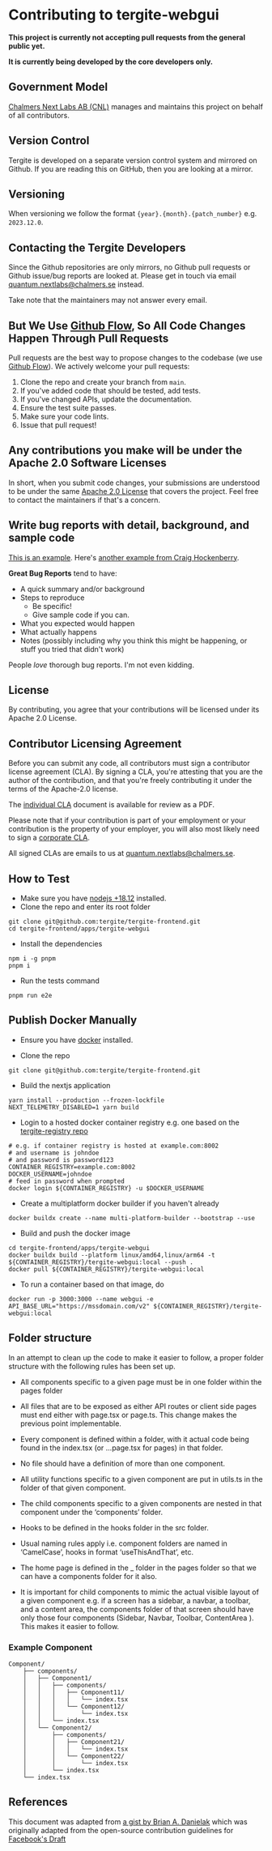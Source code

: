 # Contributing to tergite-webgui

**This project is currently not accepting pull requests from the general public yet.**

**It is currently being developed by the core developers only.**

## Government Model

[Chalmers Next Labs AB (CNL)](https://chalmersnextlabs.se) manages and maintains this project on behalf of all contributors.

## Version Control

Tergite is developed on a separate version control system and mirrored on Github.
If you are reading this on GitHub, then you are looking at a mirror.

## Versioning

When versioning we follow the format `{year}.{month}.{patch_number}` e.g. `2023.12.0`.

## Contacting the Tergite Developers

Since the Github repositories are only mirrors, no Github pull requests or Github issue/bug reports
are looked at. Please get in touch via email <quantum.nextlabs@chalmers.se> instead.

Take note that the maintainers may not answer every email.

## But We Use [Github Flow](https://docs.github.com/en/get-started/quickstart/github-flow), So All Code Changes Happen Through Pull Requests

Pull requests are the best way to propose changes to the codebase (we
use [Github Flow](https://docs.github.com/en/get-started/quickstart/github-flow)). We actively welcome your pull
requests:

1. Clone the repo and create your branch from `main`.
2. If you've added code that should be tested, add tests.
3. If you've changed APIs, update the documentation.
4. Ensure the test suite passes.
5. Make sure your code lints.
6. Issue that pull request!

## Any contributions you make will be under the Apache 2.0 Software Licenses

In short, when you submit code changes, your submissions are understood to be under the
same [Apache 2.0 License](./LICENSE) that covers the project. Feel free to contact the maintainers if that's a concern.

## Write bug reports with detail, background, and sample code

[This is an example](http://stackoverflow.com/q/12488905/180626).
Here's [another example from Craig Hockenberry](http://www.openradar.me/11905408).

**Great Bug Reports** tend to have:

- A quick summary and/or background
- Steps to reproduce
  - Be specific!
  - Give sample code if you can.
- What you expected would happen
- What actually happens
- Notes (possibly including why you think this might be happening, or stuff you tried that didn't work)

People _love_ thorough bug reports. I'm not even kidding.

## License

By contributing, you agree that your contributions will be licensed under its Apache 2.0 License.

## Contributor Licensing Agreement

Before you can submit any code, all contributors must sign a
contributor license agreement (CLA). By signing a CLA, you're attesting
that you are the author of the contribution, and that you're freely
contributing it under the terms of the Apache-2.0 license.

The [individual CLA](https://tergite.github.io/contributing/icla.pdf) document is available for review as a PDF.

Please note that if your contribution is part of your employment or
your contribution is the property of your employer,
you will also most likely need to sign a [corporate CLA](https://tergite.github.io/contributing/ccla.pdf).

All signed CLAs are emails to us at <quantum.nextlabs@chalmers.se>.

## How to Test

-   Make sure you have [nodejs +18.12](https://nodejs.org/) installed.
-   Clone the repo and enter its root folder

```shell
git clone git@github.com:tergite/tergite-frontend.git
cd tergite-frontend/apps/tergite-webgui
```

-   Install the dependencies

```shell
npm i -g pnpm
pnpm i
```

-   Run the tests command

```shell
pnpm run e2e
```

## Publish Docker Manually

-   Ensure you have [docker](https://docs.docker.com/engine/install/) installed.

-   Clone the repo

```shell
git clone git@github.com:tergite/tergite-frontend.git
```

-   Build the nextjs application

```shell
yarn install --production --frozen-lockfile
NEXT_TELEMETRY_DISABLED=1 yarn build
```

-   Login to a hosted docker container registry e.g. one based on the [tergite-registry repo](https://github.com/tergite/tergite-registry)

```shell
# e.g. if container registry is hosted at example.com:8002
# and username is johndoe
# and password is password123
CONTAINER_REGISTRY=example.com:8002
DOCKER_USERNAME=johndoe
# feed in password when prompted
docker login ${CONTAINER_REGISTRY} -u $DOCKER_USERNAME
```

-   Create a multiplatform docker builder if you haven't already

```shell
docker buildx create --name multi-platform-builder --bootstrap --use
```

-   Build and push the docker image

```shell
cd tergite-frontend/apps/tergite-webgui
docker buildx build --platform linux/amd64,linux/arm64 -t ${CONTAINER_REGISTRY}/tergite-webgui:local --push .
docker pull ${CONTAINER_REGISTRY}/tergite-webgui:local
```

-   To run a container based on that image, do

```shell
docker run -p 3000:3000 --name webgui -e API_BASE_URL="https://mssdomain.com/v2" ${CONTAINER_REGISTRY}/tergite-webgui:local
```

## Folder structure

In an attempt to clean up the code to make it easier to follow, a proper folder structure with the following rules has been set up.

-   All components specific to a given page must be in one folder within the pages folder

-   All files that are to be exposed as either API routes or client side pages must end either with page.tsx or page.ts. This change makes the previous point implementable.

-   Every component is defined within a folder, with it actual code being found in the index.tsx (or ...page.tsx for pages) in that folder.

-   No file should have a definition of more than one component.

-   All utility functions specific to a given component are put in utils.ts in the folder of that given component.

-   The child components specific to a given components are nested in that component under the ‘components’ folder.

-   Hooks to be defined in the hooks folder in the src folder.

-   Usual naming rules apply i.e. component folders are named in ‘CamelCase’, hooks in format ‘useThisAndThat’, etc.

-   The home page is defined in the \_ folder in the pages folder so that we can have a components folder for it also.

-   It is important for child components to mimic the actual visible layout of a given component e.g. if a screen has a sidebar, a navbar, a toolbar, and a content area, the components folder of that screen should have only those four components (Sidebar, Navbar, Toolbar, ContentArea ). This makes it easier to follow.

### Example Component

```
Component/
    ├── components/
    │   ├── Component1/
    │   │   ├── components/
    │   │   │   ├── Component11/
    │   │   │   │   └── index.tsx
    │   │   │   └── Component12/
    │   │   │       └── index.tsx
    │   │   └── index.tsx
    │   └── Component2/
    │       ├── components/
    │       │   ├── Component21/
    │       │   │   └── index.tsx
    │       │   └── Component22/
    │       │       └── index.tsx
    │       └── index.tsx
    └── index.tsx
```

## References

This document was adapted from [a gist by Brian A. Danielak](https://gist.github.com/briandk/3d2e8b3ec8daf5a27a62) which
was originally adapted from the open-source contribution guidelines
for [Facebook's Draft](https://github.com/facebook/draft-js/blob/a9316a723f9e918afde44dea68b5f9f39b7d9b00/CONTRIBUTING.md)

